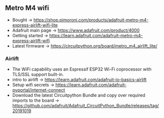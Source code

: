 ## Metro M4 wifi
* Bought -> https://shop.pimoroni.com/products/adafruit-metro-m4-express-airlift-wifi-lite
* Adafruit main page -> https://www.adafruit.com/product/4000
* Getting started -> https://learn.adafruit.com/adafruit-metro-m4-express-airlift-wifi
* Latest firmware -> https://circuitpython.org/board/metro_m4_airlift_lite/

### Airlift
* The WiFi capability uses an Espressif ESP32 Wi-Fi coprocessor with TLS/SSL support built-in.
* intro to airlift -> https://learn.adafruit.com/adafruit-io-basics-airlift
* Setup wifi secrets -> https://learn.adafruit.com/adafruit-pyportal/internet-connect
* Download the latest Circuitpython Bundle and copy over required imports to the board -> https://github.com/adafruit/Adafruit_CircuitPython_Bundle/releases/tag/20191019